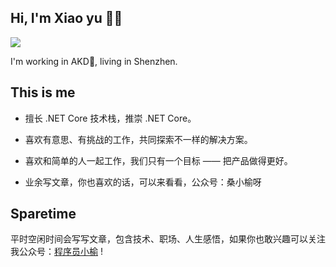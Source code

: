 ## Hi, I'm Xiao yu 👨‍💻‍

<img src="https://github-readme-stats.vercel.app/api?username=sangxiaoyu&show_icons=true&theme=radical&count_private=true&show_icons=true&include_all_commits=true" />

I'm working in AKD🚓, living in Shenzhen.

## This is me

- 擅长 .NET Core 技术栈，推崇 .NET Core。

- 喜欢有意思、有挑战的工作，共同探索不一样的解决方案。

- 喜欢和简单的人一起工作，我们只有一个目标 —— 把产品做得更好。

- 业余写文章，你也喜欢的话，可以来看看，公众号：桑小榆呀

## Sparetime

平时空闲时间会写写文章，包含技术、职场、人生感悟，如果你也敢兴趣可以关注我公众号：[程序员小榆](https://mp.weixin.qq.com/s/aJ2o0vnhlho3H4EILLjWwg) !
